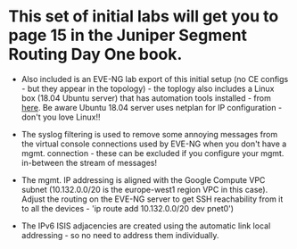 # This set of initial labs will get you to page 15 in the Juniper Segment Routing Day One book.

* Also included is an EVE-NG lab export of this initial setup (no CE configs - but they appear in the topology) - the toplogy also includes a Linux box (18.04 Ubuntu server) that has automation tools installed - from [here](https://ipnet.xyz/2018/06/ubuntu-image-for-eve-ng-python-for-network-engineers/). Be aware Ubuntu 18.04 server uses netplan for IP configuration - don't you love Linux!!

* The syslog filtering is used to remove some annoying messages from the virtual console connections used by EVE-NG when you don't have a mgmt. connection - these can be excluded if you configure your mgmt. in-between the stream of messages!

* The mgmt. IP addressing is aligned with the Google Compute VPC subnet (10.132.0.0/20 is the europe-west1 region VPC in this case). Adjust the routing on the EVE-NG server to get SSH reachability from it to all the devices - 'ip route add 10.132.0.0/20 dev pnet0')

* The IPv6 ISIS adjacencies are created using the automatic link local addressing - so no need to address them individually.
